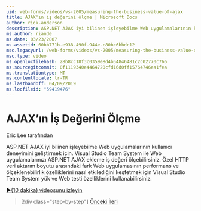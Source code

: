```yaml
---
uid: web-forms/videos/vs-2005/measuring-the-business-value-of-ajax
title: AJAX'ın iş değerini ölçme | Microsoft Docs
author: rick-anderson
description: ASP.NET AJAX iyi bilinen işleyebilme Web uygulamalarının kullanıcı deneyimini geliştirmek için. Visual Studio Team System ile busine ölçebilirsiniz...
ms.author: riande
ms.date: 03/23/2007
ms.assetid: 60bb771b-e938-490f-944e-c80bc6bbdc12
msc.legacyurl: /web-forms/videos/vs-2005/measuring-the-business-value-of-ajax
msc.type: video
ms.openlocfilehash: 28b8cc18f3c0359e8d4b54846481c2c02770c766
ms.sourcegitcommit: 0f1119340e4464720cfd16d0ff15764746ea1fea
ms.translationtype: MT
ms.contentlocale: tr-TR
ms.lasthandoff: 04/09/2019
ms.locfileid: "59419476"
---
```

# <a name="measuring-the-business-value-of-ajax"></a>AJAX’ın İş Değerini Ölçme

Eric Lee tarafından

ASP.NET AJAX iyi bilinen işleyebilme Web uygulamalarının kullanıcı deneyimini geliştirmek için. Visual Studio Team System ile Web uygulamalarınızı ASP.NET AJAX ekleme iş değeri ölçebilirsiniz. Özel HTTP veri aktarım boyutu arasındaki fark Web uygulamasının performans ve ölçeklenebilirlik özelliklerini nasıl etkilediğini keşfetmek için Visual Studio Team System yük ve Web testi özelliklerini kullanabilirsiniz.

[&#9654;(10 dakika) videosunu izleyin](https://channel9.msdn.com/Blogs/ASP-NET-Site-Videos/measuring-the-business-value-of-ajax)

> [!div class="step-by-step"]
> [Önceki](introduction-to-managing-and-running-tests-with-team-system.md)
> [İleri](code-coverage-of-automated-tests.md)
